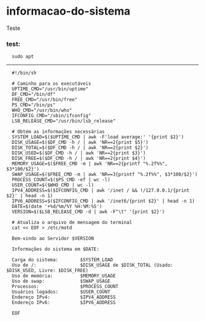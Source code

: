 # informacao-do-sistema
Teste

### test:

      sudo apt

-----------



      #!/bin/sh

      # Caminho para os executáveis
      UPTIME_CMD="/usr/bin/uptime"
      DF_CMD="/bin/df"
      FREE_CMD="/usr/bin/free"
      PS_CMD="/bin/ps"
      WHO_CMD="/usr/bin/who"
      IFCONFIG_CMD="/sbin/ifconfig"
      LSB_RELEASE_CMD="/usr/bin/lsb_release"

      # Obtém as informações necessárias
      SYSTEM_LOAD=$($UPTIME_CMD | awk -F'load average:' '{print $2}')
      DISK_USAGE=$($DF_CMD -h / | awk 'NR==2{print $5}')
      DISK_TOTAL=$($DF_CMD -h / | awk 'NR==2{print $2}')
      DISK_USED=$($DF_CMD -h / | awk 'NR==2{print $3}')
      DISK_FREE=$($DF_CMD -h / | awk 'NR==2{print $4}')
      MEMORY_USAGE=$($FREE_CMD -m | awk 'NR==2{printf "%.2f%%", $3*100/$2}')
      SWAP_USAGE=$($FREE_CMD -m | awk 'NR==3{printf "%.2f%%", $3*100/$2}')
      PROCESS_COUNT=$($PS_CMD -ef | wc -l)
      USER_COUNT=$($WHO_CMD | wc -l)
      IPV4_ADDRESS=$($IFCONFIG_CMD | awk '/inet / && !/127.0.0.1/{print $2}' | head -n 1)
      IPV6_ADDRESS=$($IFCONFIG_CMD | awk '/inet6/{print $2}' | head -n 1)
      DATE=$(date '+%d/%m/%Y %H:%M:%S')
      VERSION=$($LSB_RELEASE_CMD -d | awk -F"\t" '{print $2}')

      # Atualiza o arquivo de mensagem do terminal
      cat << EOF > /etc/motd

      Bem-vindo ao Servidor $VERSION

      Informações do sistema em $DATE:

      Carga do sistema:        $SYSTEM_LOAD
      Uso de /:                $DISK_USAGE de $DISK_TOTAL (Usado: $DISK_USED, Livre: $DISK_FREE)
      Uso de memória:          $MEMORY_USAGE
      Uso de swap:             $SWAP_USAGE
      Processos:               $PROCESS_COUNT
      Usuários logados:        $USER_COUNT
      Endereço IPv4:           $IPV4_ADDRESS
      Endereço IPv6:           $IPV6_ADDRESS

      EOF
